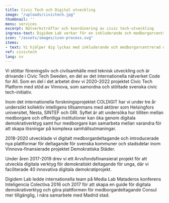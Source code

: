 ```yaml
---
title: Civic Tech och Digital utveckling
image: "/uploads/civictech.jpg"
thumbnail: ''
menu: services
excerpt: Nätverksträffar och koordinering av civic tech-utveckling
ingress-text: Digidem Lab verkar för en inkluderande och medborgarcentrerad digital utveckling.
icon: "/assets/images/icon-process.svg"
items:
- text: Vi hjälper dig lyckas med inkluderande och medborgarcentrerad digital utveckling! Tillsammans med våra partners inom Civic Tech Sweden driver vi projekt och utvecklar digital teknik för medborgardeltagande.
ref: civictech
lang: sv
---
```


Vi stöttar föreningsliv och civilsamhälle med teknisk utveckling och är drivande i Civic Tech Sweden, en del av det internationella nätverket Code for All. Som en del i det arbetet drev vi 2020-2022 projektet Civic Tech Platform med stöd av Vinnova, som samordna och stöttade svenska civic tech-initiativ.

Inom det internationella forskningsprojektet COLDIGIT har vi under tre år undersökt kollektiv intelligens tillsammans med aktörer som Helsingfors universitet, Nesta, SINTEF och GRI. Syftet är att undersöka hur tilliten mellan medborgare och offentliga institutioner kan öka genom digitala demokrativerktyg samt hur medborgare kan samarbeta mellan varandra för att skapa lösningar på komplexa samhällsutmaningar.

2018-2020 utvecklade vi digitalt medborgardeltagande och introducerade nya plattformar för deltagande för svenska kommuner och stadsdelar inom Vinnova-finansierade projektet Demokratiska Städer.

Under åren 2017-2019 drev vi ett Arvsfondsfinansierat projekt för att utveckla digitala verktyg för
demokratiskt deltagande för unga, där vi faciliterade 40 innovativa digitala demokratiprojekt.

Digidem Lab ledde internationella team på Media Lab Mataderos konferens Inteligencia Colectiva 2016 och 2017 för att skapa en guide för digitala demokrativerktyg och göra plattformen för medborgardeltagande Consul mer tillgänglig, i nära samarbete med Madrid stad.
